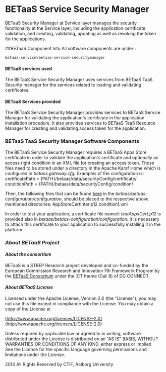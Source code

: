 **BETaaS Service Security Manager**
===============
BETaaS Security Manager at Service layer manages the security functionality at the Service layer, including the application certificate validation, and creating, validating, updating as well as revoking the token for the applications.

##BETaaS Component Info
All software components are under : 

	betaas-service\betaas-service-securitymanager

#### BETaaS services used
The BETaaS Service Security Manager uses services from BETaaS TaaS Security manager for the services related to loading and validating certificates.

#### BETaaS Services provided
The BETaaS Service Security Manager provides services to BETaaS Service Manager for validating the application's certificate in the application installation procedure. It also provides services to BETaaS TaaS Resource Manager for creating and validating access token for the application.

### BETaaS TaaS Security Manager Software Components
The BETaaS Service Security Manager requires a BETaaS Apps Store certificate in order to validate the application's certificate and optionally an access right condition in an XML file for creating an access token. Those files need to be stored under a directory in the Apache Karaf Home which is configured in *betaas.gateway.cfg*. Examples of the configuration is:
	certificatePath = {PATH}/betaas/data/securityConfig/certificate/
	conditionPath = {PATH}/betaas/data/securityConfig/condition/
	
Then, the following files that can be found [here](/betaas-configuration/configuration) in the *betaas/betaas-configuration/configuration*, should be placed to the respective above mentioned directories:
    AppStoreCertInter.p12 
    condition1.xml
	
In order to test your application, a certificate file named: *testAppsCert.p12* is provided also in *betaas/betaas-configuration/configuration*. It is necessary to attach this certificate to your application to successfully installing it in the platform.

### *About BETaaS Project*
#### *About the consortium*

BETaaS is a STREP Research project developed and co-funded by the European Commission Research and Innovation 7th Framework Program by the [BETaaS Consortium](http://www.betaas.eu/consortium.html#.VEeGuhZvAgk) under the ICT theme (Call 8) of DG CONNECT.

#### *About BETaaS License*

Licensed under the Apache License, Version 2.0 (the "License"); you may not use this file except in compliance with the License. You may obtain a copy of the License at

[http://www.apache.org/licenses/LICENSE-2.0](http://www.apache.org/licenses/LICENSE-2.0)

Unless required by applicable law or agreed to in writing, software  distributed under the License is distributed on an "AS IS" BASIS,  WITHOUT WARRANTIES OR CONDITIONS OF ANY KIND, either express or implied.  See the License for the specific language governing permissions and  limitations under the License.


2014 All Rights Reserved by CTIF, Aalborg University
